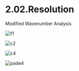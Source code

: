 # 2.02.Resolution
Modified Wavenumber Analysis


![f1](https://cloud.githubusercontent.com/assets/15114859/10850815/8bab6f26-7ef5-11e5-8d63-7d01ee4eff2c.png)

![c2](https://cloud.githubusercontent.com/assets/15114859/10850816/8d1cf3b6-7ef5-11e5-91d1-1dafed9cfea8.png)

![c4](https://cloud.githubusercontent.com/assets/15114859/10850821/9079fe3c-7ef5-11e5-9baf-15e6d1b1144c.png)

![pade4](https://cloud.githubusercontent.com/assets/15114859/10850823/93562cca-7ef5-11e5-9d28-4542b6fa49a3.png)
